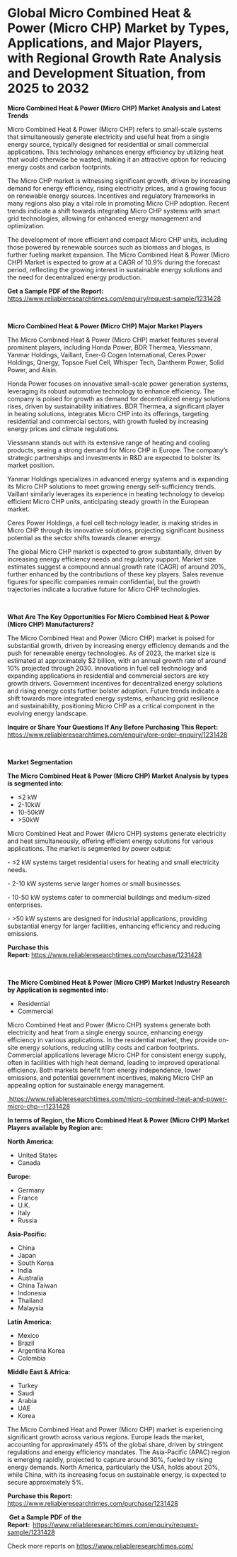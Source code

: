 <p><h1>Global Micro Combined Heat & Power (Micro CHP) Market by Types, Applications, and Major Players, with Regional Growth Rate Analysis and Development Situation, from 2025 to 2032</h1></p><p><strong>Micro Combined Heat & Power (Micro CHP) Market Analysis and Latest Trends</strong></p>
<p><p>Micro Combined Heat & Power (Micro CHP) refers to small-scale systems that simultaneously generate electricity and useful heat from a single energy source, typically designed for residential or small commercial applications. This technology enhances energy efficiency by utilizing heat that would otherwise be wasted, making it an attractive option for reducing energy costs and carbon footprints.</p><p>The Micro CHP market is witnessing significant growth, driven by increasing demand for energy efficiency, rising electricity prices, and a growing focus on renewable energy sources. Incentives and regulatory frameworks in many regions also play a vital role in promoting Micro CHP adoption. Recent trends indicate a shift towards integrating Micro CHP systems with smart grid technologies, allowing for enhanced energy management and optimization.</p><p>The development of more efficient and compact Micro CHP units, including those powered by renewable sources such as biomass and biogas, is further fueling market expansion. The Micro Combined Heat & Power (Micro CHP) Market is expected to grow at a CAGR of 10.9% during the forecast period, reflecting the growing interest in sustainable energy solutions and the need for decentralized energy production.</p></p>
<p><strong>Get a Sample PDF of the Report:&nbsp;</strong> <a href="https://www.reliableresearchtimes.com/enquiry/request-sample/1231428?utm_campaign=2393&utm_medium=2&utm_source=Github&utm_content=ia&utm_term=14022025&utm_id=micro-combined-heat-power-micro-chp">https://www.reliableresearchtimes.com/enquiry/request-sample/1231428</a></p>
<p>&nbsp;</p>
<p><strong>Micro Combined Heat & Power (Micro CHP) Major Market Players</strong></p>
<p><p>The Micro Combined Heat & Power (Micro CHP) market features several prominent players, including Honda Power, BDR Thermea, Viessmann, Yanmar Holdings, Vaillant, Ener-G Cogen International, Ceres Power Holdings, Qnergy, Topsoe Fuel Cell, Whisper Tech, Dantherm Power, Solid Power, and Aisin. </p><p>Honda Power focuses on innovative small-scale power generation systems, leveraging its robust automotive technology to enhance efficiency. The company is poised for growth as demand for decentralized energy solutions rises, driven by sustainability initiatives. BDR Thermea, a significant player in heating solutions, integrates Micro CHP into its offerings, targeting residential and commercial sectors, with growth fueled by increasing energy prices and climate regulations. </p><p>Viessmann stands out with its extensive range of heating and cooling products, seeing a strong demand for Micro CHP in Europe. The company’s strategic partnerships and investments in R&D are expected to bolster its market position.</p><p>Yanmar Holdings specializes in advanced energy systems and is expanding its Micro CHP solutions to meet growing energy self-sufficiency trends. Vaillant similarly leverages its experience in heating technology to develop efficient Micro CHP units, anticipating steady growth in the European market.</p><p>Ceres Power Holdings, a fuel cell technology leader, is making strides in Micro CHP through its innovative solutions, projecting significant business potential as the sector shifts towards cleaner energy. </p><p>The global Micro CHP market is expected to grow substantially, driven by increasing energy efficiency needs and regulatory support. Market size estimates suggest a compound annual growth rate (CAGR) of around 20%, further enhanced by the contributions of these key players. Sales revenue figures for specific companies remain confidential, but the growth trajectories indicate a lucrative future for Micro CHP technologies.</p></p>
<p>&nbsp;</p>
<p><strong>What Are The Key Opportunities For Micro Combined Heat & Power (Micro CHP) Manufacturers?</strong></p>
<p><p>The Micro Combined Heat and Power (Micro CHP) market is poised for substantial growth, driven by increasing energy efficiency demands and the push for renewable energy technologies. As of 2023, the market size is estimated at approximately $2 billion, with an annual growth rate of around 10% projected through 2030. Innovations in fuel cell technology and expanding applications in residential and commercial sectors are key growth drivers. Government incentives for decentralized energy solutions and rising energy costs further bolster adoption. Future trends indicate a shift towards more integrated energy systems, enhancing grid resilience and sustainability, positioning Micro CHP as a critical component in the evolving energy landscape.</p></p>
<p><strong>Inquire or Share Your Questions If Any Before Purchasing This Report:</strong> <a href="https://www.reliableresearchtimes.com/enquiry/pre-order-enquiry/1231428?utm_campaign=2393&utm_medium=2&utm_source=Github&utm_content=ia&utm_term=14022025&utm_id=micro-combined-heat-power-micro-chp">https://www.reliableresearchtimes.com/enquiry/pre-order-enquiry/1231428</a></p>
<p>&nbsp;</p>
<p><strong>Market Segmentation</strong></p>
<p><strong>The Micro Combined Heat & Power (Micro CHP) Market Analysis by types is segmented into:</strong></p>
<p><ul><li>≤2 kW</li><li>2-10kW</li><li>10-50kW</li><li>>50kW</li></ul></p>
<p><p>Micro Combined Heat and Power (Micro CHP) systems generate electricity and heat simultaneously, offering efficient energy solutions for various applications. The market is segmented by power output: </p><p>- ≤2 kW systems target residential users for heating and small electricity needs. </p><p>- 2-10 kW systems serve larger homes or small businesses. </p><p>- 10-50 kW systems cater to commercial buildings and medium-sized enterprises. </p><p>- >50 kW systems are designed for industrial applications, providing substantial energy for larger facilities, enhancing efficiency and reducing emissions.</p></p>
<p><strong>Purchase this Report:&nbsp;</strong><a href="https://www.reliableresearchtimes.com/purchase/1231428?utm_campaign=2393&utm_medium=2&utm_source=Github&utm_content=ia&utm_term=14022025&utm_id=micro-combined-heat-power-micro-chp">https://www.reliableresearchtimes.com/purchase/1231428</a></p>
<p>&nbsp;</p>
<p><strong>The Micro Combined Heat & Power (Micro CHP) Market Industry Research by Application is segmented into:</strong></p>
<p><ul><li>Residential</li><li>Commercial</li></ul></p>
<p><p>Micro Combined Heat and Power (Micro CHP) systems generate both electricity and heat from a single energy source, enhancing energy efficiency in various applications. In the residential market, they provide on-site energy solutions, reducing utility costs and carbon footprints. Commercial applications leverage Micro CHP for consistent energy supply, often in facilities with high heat demand, leading to improved operational efficiency. Both markets benefit from energy independence, lower emissions, and potential government incentives, making Micro CHP an appealing option for sustainable energy management.</p></p>
<p><a href="https://www.reliableresearchtimes.com/micro-combined-heat-and-power-micro-chp--r1231428?utm_campaign=2393&utm_medium=2&utm_source=Github&utm_content=ia&utm_term=14022025&utm_id=micro-combined-heat-power-micro-chp">&nbsp;https://www.reliableresearchtimes.com/micro-combined-heat-and-power-micro-chp--r1231428</a></p>
<p><strong>In terms of Region, the Micro Combined Heat & Power (Micro CHP) Market Players available by Region are:</strong></p>
<p>
    <p> <strong> North America: </strong>
        <ul>
            <li>United States</li>
            <li>Canada</li>
        </ul>
        </p> 
    <p> <strong> Europe: </strong>
        <ul>
            <li>Germany</li>
            <li>France</li>
            <li>U.K.</li>
            <li>Italy</li>
            <li>Russia</li>
        </ul>
        </p> 
    <p> <strong> Asia-Pacific: </strong>
        <ul>
            <li>China</li>
            <li>Japan</li>
            <li>South Korea</li>
            <li>India</li>
            <li>Australia</li>
            <li>China Taiwan</li>
            <li>Indonesia</li>
            <li>Thailand</li>
            <li>Malaysia</li>
        </ul>
        </p> 
    <p> <strong> Latin America: </strong>
        <ul>
            <li>Mexico</li>
            <li>Brazil</li>
            <li>Argentina Korea</li>
            <li>Colombia</li>
        </ul>
        </p> 
    <p> <strong> Middle East & Africa: </strong>
        <ul>
            <li>Turkey</li>
            <li>Saudi</li>
            <li>Arabia</li>
            <li>UAE</li>
            <li>Korea</li>
        </ul>
    </p>
    </p>
<p><p>The Micro Combined Heat and Power (Micro CHP) market is experiencing significant growth across various regions. Europe leads the market, accounting for approximately 45% of the global share, driven by stringent regulations and energy efficiency mandates. The Asia-Pacific (APAC) region is emerging rapidly, projected to capture around 30%, fueled by rising energy demands. North America, particularly the USA, holds about 20%, while China, with its increasing focus on sustainable energy, is expected to secure approximately 5%.</p></p>
<p><strong>Purchase this Report: </strong><a href="https://www.reliableresearchtimes.com/purchase/1231428?utm_campaign=2393&utm_medium=2&utm_source=Github&utm_content=ia&utm_term=14022025&utm_id=micro-combined-heat-power-micro-chp">https://www.reliableresearchtimes.com/purchase/1231428</a></p>
<p>&nbsp;<strong>Get a Sample PDF of the Report:&nbsp;&nbsp;</strong><a href="https://www.reliableresearchtimes.com/enquiry/request-sample/1231428?utm_campaign=2393&utm_medium=2&utm_source=Github&utm_content=ia&utm_term=14022025&utm_id=micro-combined-heat-power-micro-chp">https://www.reliableresearchtimes.com/enquiry/request-sample/1231428</a></p>
<p><strong></strong></p>
<p>Check more reports on <a href="https://www.reliableresearchtimes.com/?utm_campaign=2393&utm_medium=2&utm_source=Github&utm_content=ia&utm_term=14022025&utm_id=micro-combined-heat-power-micro-chp">https://www.reliableresearchtimes.com/</a></p>